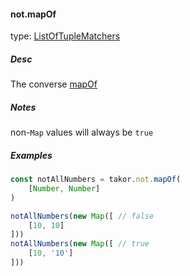 #### not.mapOf

type: [ListOfTupleMatchers](#types)

##### Desc
The converse [mapOf](#mapof)
##### Notes
non-`Map` values will always be `true`

##### Examples
```javascript
const notAllNumbers = takor.not.mapOf(
    [Number, Number]
)

notAllNumbers(new Map([ // false
    [10, 10]
]))
notAllNumbers(new Map([ // true
    [10, '10']
]))
```
